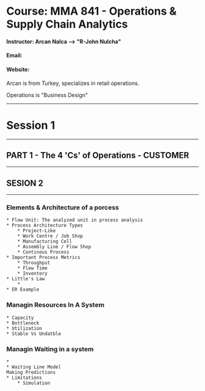 # Course: MMA 841 - Operations & Supply Chain Analytics
#### Instructor: Arcan Nalca --> "R-John Nulcha"
#### Email: 
#### Website: 

Arcan is from Turkey, specializes in retail operations.

Operations is "Business Design"

--------------------- 
# Session 1
---------------------


## PART 1 -  The 4 'Cs' of Operations - CUSTOMER


--------------------- 
## SESION 2
---------------------
### Elements & Architecture of a porcess
    * Flow Unit: The analyzed unit in process analysis
    * Process Architecture Types
        * Project-Like
        * Work Centre / Job Shop
        * Manufacturing Cell
        * Assembly Line / Flow Shop
        * Continous Process
    * Important Process Metrics
        * Throughput
        * Flow Time
        * Inventory
    * Little's Law
        * 
    * ER Example

### Managin Resources In A System
    * Capacity
    * Bottleneck
    * Utilization
    * Stable Vs Undatble

### Managin Waiting in a system
    * 
    * Waiting Line Model
    Making Predictions
    * Limitations 
        * Simulation
